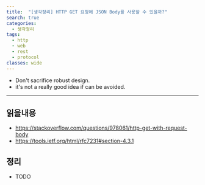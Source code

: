 ```yaml
---
title:  "[생각정리] HTTP GET 요청에 JSON Body를 사용할 수 있을까?"
search: true
categories: 
  - 생각정리
tags:
  - http
  - web
  - rest
  - protocol
classes: wide
---
```


* Don't sacrifice robust design.
* it's not a really good idea if can be avoided.

---

## 읽을내용
- https://stackoverflow.com/questions/978061/http-get-with-request-body
- https://tools.ietf.org/html/rfc7231#section-4.3.1

## 정리

- TODO